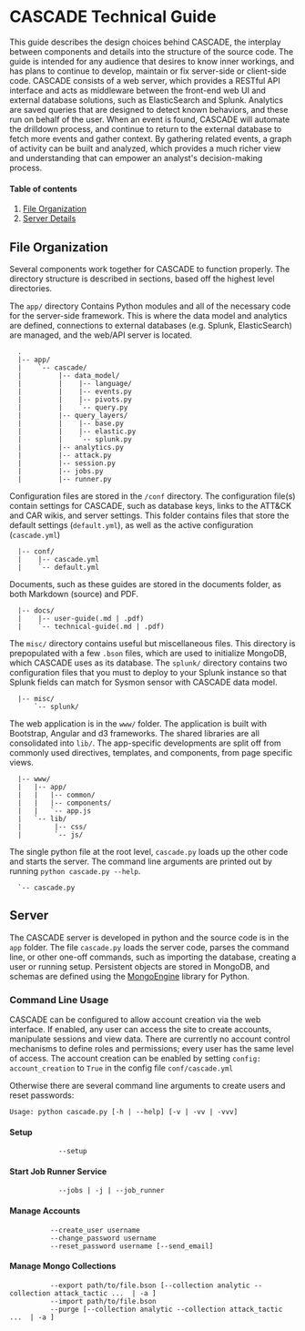 # CASCADE Technical Guide

This guide describes the design choices behind CASCADE, the interplay between components and details into the structure of the source code. The guide is intended for any audience that desires to know inner workings, and has plans to continue to develop, maintain or fix server-side or client-side code. CASCADE consists of a web server, which provides a RESTful API interface and acts as middleware between the front-end web UI and external database solutions, such as ElasticSearch and Splunk. Analytics are saved queries that are designed to detect known behaviors, and these run on behalf of the user. When an event is found, CASCADE will automate the drilldown process, and continue to return to the external database to fetch more events and gather context. By gathering related events, a graph of activity can be built and analyzed, which provides a much richer view and understanding that can empower an analyst's decision-making process.


#### Table of contents
1. [File Organization](#file-organization)
2. [Server Details](#server)


## File Organization
Several components work together for CASCADE to function properly. The directory structure is described in sections, based off the highest level directories. 


The `app/` directory Contains Python modules and all of the necessary code for the server-side framework. This is where the data model and analytics are defined, connections to external databases (e.g. Splunk, ElasticSearch) are managed, and the web/API server is located.

      .
      |-- app/
      |    `-- cascade/
      |         |-- data_model/
      |         |    |-- language/
      |         |    |-- events.py
      |         |    |-- pivots.py
      |         |    `-- query.py
      |         |-- query_layers/
      |         |    |-- base.py
      |         |    |-- elastic.py
      |         |    `-- splunk.py
      |         |-- analytics.py
      |         |-- attack.py
      |         |-- session.py
      |         |-- jobs.py
      |         |-- runner.py


Configuration files are stored in the `/conf` directory. The configuration file(s) contain settings for CASCADE, such as database keys, links to the ATT&CK and CAR wikis, and server settings. This folder contains files that store the default settings (`default.yml`), as well as the active configuration (`cascade.yml`)

      |-- conf/
      |    |-- cascade.yml
      |    `-- default.yml

Documents, such as these guides are stored in the documents folder, as both Markdown (source) and PDF.

      |-- docs/
      |    |-- user-guide(.md | .pdf)
      |    `-- technical-guide(.md | .pdf)

The `misc/` directory contains useful but miscellaneous files. This directory is prepopulated with a few `.bson` files, which are used to initialize MongoDB, which CASCADE uses as its database. The `splunk/` directory contains two configuration files that you must to deploy to your Splunk instance so that Splunk fields can match for Sysmon sensor with CASCADE data model.

      |-- misc/
          `-- splunk/

The web application is in the `www/` folder. The application is built with Bootstrap, Angular and d3 frameworks. The shared libraries are all consolidated into `lib/`. The app-specific developments are split off from commonly used directives, templates, and components, from page specific views.

      |-- www/
      |   |-- app/
      |   |   |-- common/
      |   |   |-- components/
      |   |   `-- app.js
      |   `-- lib/
      |        |-- css/
      |        `-- js/

The single python file at the root level, `cascade.py` loads up the other code and starts the server. The command line arguments are printed out by running `python cascade.py --help`.  

      `-- cascade.py

## Server
The CASCADE server is developed in python and the source code is in the `app` folder. The file `cascade.py` loads the server code, parses the command line, or other one-off commands, such as importing the database, creating a user or running setup. Persistent objects are stored in MongoDB, and schemas are defined using the [MongoEngine](http://docs.mongoengine.org/) library
 for Python.


### Command Line Usage
CASCADE can be configured to allow account creation via the web interface. If enabled, any user can access the site to create accounts, manipulate sessions and view data. There are currently no account control mechanisms to define roles and permissions; every user has the same level of access. The account creation can be enabled by setting `config: account_creation` to `True` in the config file `conf/cascade.yml`

Otherwise there are several command line arguments to create users and reset passwords:

    Usage: python cascade.py [-h | --help] [-v | -vv | -vvv]

#### Setup

                --setup

#### Start Job Runner Service

                --jobs | -j | --job_runner

#### Manage Accounts

              --create_user username
              --change_password username
              --reset_password username [--send_email]


#### Manage Mongo Collections

              --export path/to/file.bson [--collection analytic --collection attack_tactic ...  | -a ]
              --import path/to/file.bson
              --purge [--collection analytic --collection attack_tactic ...  | -a ]
